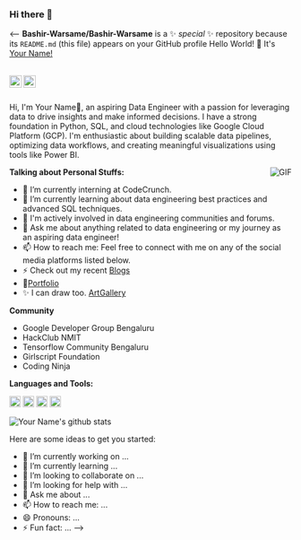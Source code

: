 ### Hi there 👋

<--
**Bashir-Warsame/Bashir-Warsame** is a ✨ _special_ ✨ repository because its `README.md` (this file) appears on your GitHub profile
Hello World! 👋 It's [Your Name!](YourPortfolioLink)

<br/>

<a href="YourTwitterLink">
  <img align="left" alt="Your Name | Twitter" width="22px" src="TwitterIconLink" />
</a>
<a href="YourLinkedInLink">
  <img align="left" alt="Your Name | LinkedIn" width="22px" src="LinkedInIconLink" />
</a>
<!-- Add more social media links as needed -->

<br/>
<br/>

Hi, I'm Your Name🙌, an aspiring Data Engineer with a passion for leveraging data to drive insights and make informed decisions. I have a strong foundation in Python, SQL, and cloud technologies like Google Cloud Platform (GCP). I'm enthusiastic about building scalable data pipelines, optimizing data workflows, and creating meaningful visualizations using tools like Power BI.

<img align="right" alt="GIF" src="YourGIFLink" />

**Talking about Personal Stuffs:**

- 🔭 I’m currently interning at CodeCrunch.
- 🌱 I’m currently learning about data engineering best practices and advanced SQL techniques.
- 👯 I'm actively involved in data engineering communities and forums.
- 💬 Ask me about anything related to data engineering or my journey as an aspiring data engineer!
- 📫 How to reach me: Feel free to connect with me on any of the social media platforms listed below.
- ⚡ Check out my recent [Blogs](YourMediumLink)
- 📝[Portfolio](YourPortfolioLink)
- ✨ I can draw too. [ArtGallery](YourInstagramLink)

**Community**
- Google Developer Group Bengaluru
- HackClub NMIT
- Tensorflow Community Bengaluru
- Girlscript Foundation
- Coding Ninja

**Languages and Tools:**

<code><img height="20" src="PythonIconLink"></code>
<code><img height="20" src="SQLIconLink"></code>
<code><img height="20" src="GCPIconLink"></code>
<code><img height="20" src="PowerBIIconLink"></code>

![Your Name's github stats](https://github-readme-stats.vercel.app/api?username=YourGitHubUsername&show_icons=true&hide_border=true)

Here are some ideas to get you started:

- 🔭 I’m currently working on ...
- 🌱 I’m currently learning ...
- 👯 I’m looking to collaborate on ...
- 🤔 I’m looking for help with ...
- 💬 Ask me about ...
- 📫 How to reach me: ...
- 😄 Pronouns: ...
- ⚡ Fun fact: ...
-->
